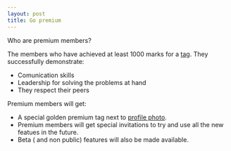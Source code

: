 ```yaml
---
layout: post
title: Go premium
---
```


Who are premium members?

The members who have achieved at least 1000 marks for a [tag](http://blogx.nerdspal.com/taging-tags). They successfully demonstrate:

 - Comunication skills
 - Leadership for solving the problems at hand
 - They respect their peers

Premium members will get:

 - A special golden premium tag next to [profile photo](https://nerdspal.com/Account/Profile).
 - Premium members will get special invitations to try and use all the new featues in the future.
 - Beta ( and non public) features will also be made available. 
